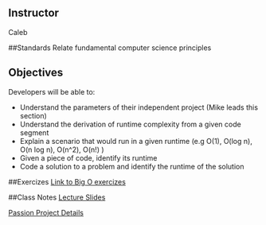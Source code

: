 ## Instructor
Caleb

##Standards
Relate fundamental computer science principles

## Objectives
Developers will be able to:
* Understand the parameters of their independent project (Mike leads this section)
* Understand the derivation of runtime complexity from a given code segment
* Explain a scenario that would run in a given runtime (e.g O(1), O(log n), O(n log n), O(n^2), O(n!) )
* Given a piece of code, identify its runtime
* Code a solution to a problem and identify the runtime of the solution

##Exercizes
[Link to Big O exercizes](https://docs.google.com/document/d/1YQWun-aqNaKftjKBAXyG8F5xeU74FEvUYzmhNBuD3u8/edit?usp=sharing)

##Class Notes
[Lecture Slides](https://docs.google.com/presentation/d/1iMOysVQEV12g8SD3m1YQ4IZWQpSxoeKbQEUJ_Hz27YU/edit?usp=sharing)

[Passion Project Details](https://docs.google.com/presentation/d/1Sb6IoD3f842WGugSJZ1s7-4EHgPEdH5RHiT3-H0TI2A/edit?usp=sharing)
